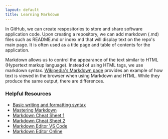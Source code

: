 ```yaml
---
layout: default
title: Learning Markdown
---
```


In GitHub, we can create respositories to store and share software application code. Upon creating a repository, we can add markdown (.md) files such as README.md or index.md that will display text on the repo's main page. It is often used as a title page and table of contents for the application. 

Markdown allows us to control the appearance of the text similar to HTML (Hypertext markup language). Instead of using HTML tags, we use markdown syntax. [Wikipedia's Markdown page](https://en.wikipedia.org/wiki/Markdown#Example) provides an example of how text is viewed in the browser when using Markdown and HTML. While they produce the same output, there are differences. 

### Helpful Resources
- [Basic writing and formatting syntax](https://help.github.com/en/github/writing-on-github/basic-writing-and-formatting-syntax)
- [Mastering Markdown](https://guides.github.com/features/mastering-markdown/)
- [Markdown Cheat Sheet 1](https://www.markdownguide.org/cheat-sheet/)
- [Markdown Cheat Sheet 2](https://guides.github.com/pdfs/markdown-cheatsheet-online.pdf)
- [Markdown Editor VS Code](https://marketplace.visualstudio.com/items?itemName=MadsKristensen.MarkdownEditor)
- [Markdown Editor Online](https://pandao.github.io/editor.md/en.html)
